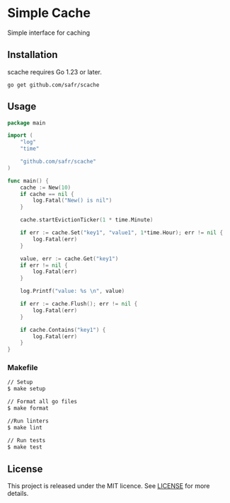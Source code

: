 # Simple Cache

Simple interface for caching

## Installation

scache requires Go 1.23 or later.

```
go get github.com/safr/scache
```

## Usage

```go
package main

import (
	"log"
	"time"

	"github.com/safr/scache"
)

func main() {
	cache := New(10)
	if cache == nil {
		log.Fatal("New() is nil")
	}

	cache.startEvictionTicker(1 * time.Minute)

	if err := cache.Set("key1", "value1", 1*time.Hour); err != nil {
		log.Fatal(err)
	}

	value, err := cache.Get("key1")
	if err != nil {
		log.Fatal(err)
	}

	log.Printf("value: %s \n", value)

	if err := cache.Flush(); err != nil {
		log.Fatal(err)
	}

	if cache.Contains("key1") {
		log.Fatal(err)
	}
}

```

### Makefile

```sh
// Setup
$ make setup

// Format all go files
$ make format

//Run linters
$ make lint

// Run tests
$ make test
```

## License

This project is released under the MIT licence. See [LICENSE](https://github.com/safr/scache/blob/main/LICENSE) for more details.
